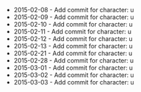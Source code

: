 - 2015-02-08 - Add commit for character: u
- 2015-02-09 - Add commit for character: u
- 2015-02-10 - Add commit for character: u
- 2015-02-11 - Add commit for character: u
- 2015-02-12 - Add commit for character: u
- 2015-02-13 - Add commit for character: u
- 2015-02-21 - Add commit for character: u
- 2015-02-28 - Add commit for character: u
- 2015-03-01 - Add commit for character: u
- 2015-03-02 - Add commit for character: u
- 2015-03-03 - Add commit for character: u
